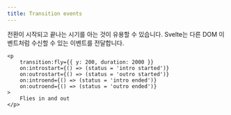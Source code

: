 ```yaml
---
title: Transition events
---
```


전환이 시작되고 끝나는 시기를 아는 것이 유용할 수 있습니다. Svelte는 다른 DOM 이벤트처럼 수신할 수 있는 이벤트를 전달합니다.

```svelte
<p
	transition:fly={{ y: 200, duration: 2000 }}
	on:introstart={() => (status = 'intro started')}
	on:outrostart={() => (status = 'outro started')}
	on:introend={() => (status = 'intro ended')}
	on:outroend={() => (status = 'outro ended')}
>
	Flies in and out
</p>
```
